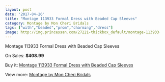 ```yaml
---
layout: post
date: '2017-04-26'
title: "Montage 113933 Formal Dress with Beaded Cap Sleeves"
category: Montage by Mon Cheri Bridals
tags: ["with","beaded","prom","charming","dress"]
image: http://img.princessan.com/27221-thickbox_default/montage-113933-formal-dress-with-beaded-cap-sleeves.jpg
---
```

Montage 113933 Formal Dress with Beaded Cap Sleeves

On Sales: **$408.99**
<a href="https://www.princessan.com/en/12447-montage-113933-formal-dress-with-beaded-cap-sleeves.html"><amp-img layout="responsive" width="600" height="600" src="//img.princessan.com/27221-thickbox_default/montage-113933-formal-dress-with-beaded-cap-sleeves.jpg" alt="Montage 113933 Formal Dress with Beaded Cap Sleeves 0" /></a>

Buy it: [Montage 113933 Formal Dress with Beaded Cap Sleeves](https://www.princessan.com/en/12447-montage-113933-formal-dress-with-beaded-cap-sleeves.html "Montage 113933 Formal Dress with Beaded Cap Sleeves")

View more: [Montage by Mon Cheri Bridals](https://www.princessan.com/en/89- "Montage by Mon Cheri Bridals")